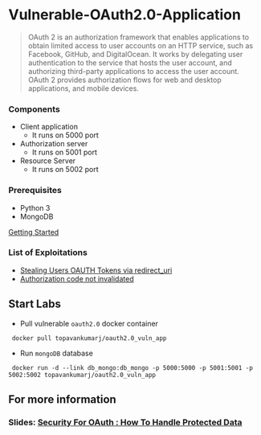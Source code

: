 # Vulnerable-OAuth2.0-Application
>OAuth 2 is an authorization framework that enables applications to obtain limited access to user accounts on an HTTP service, such as Facebook, GitHub, and DigitalOcean. It works by delegating user authentication to the service that hosts the user account, and authorizing third-party applications to access the user account. OAuth 2 provides authorization flows for web and desktop applications, and mobile devices.

### Components

* Client application
    * It runs on 5000 port
* Authorization server
    * It runs on 5001 port
* Resource Server
    * It runs on 5002 port 

### Prerequisites

* Python 3
* MongoDB

[Getting Started](Documentation/Lab_Setup.md)
 
### List of Exploitations 

* [Stealing Users OAUTH Tokens via redirect_uri](Documentation/redirect_uri_vuln.md)
* [Authorization code not invalidated](Documentation/Authorization_code_not_invalidated.md)


## Start Labs 
* Pull vulnerable `oauth2.0` docker container

``` docker pull topavankumarj/oauth2.0_vuln_app```

* Run `mongoDB` database 

``` docker run -d --link db_mongo:db_mongo -p 5000:5000 -p 5001:5001 -p 5002:5002 topavankumarj/oauth2.0_vuln_app```

## For more information

### Slides: [ Security For OAuth : How To Handle Protected Data ](https://www.slideshare.net/PavanKumar1220/security-for-oauth-20-topavankumarj/PavanKumar1220/security-for-oauth-20-topavankumarj)